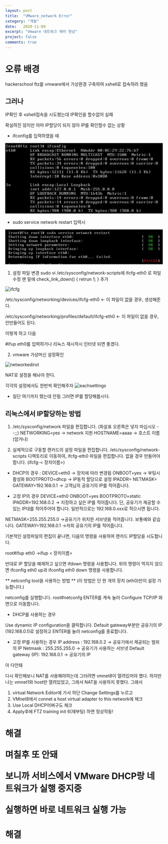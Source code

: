 ```yaml
---
layout: post
title:  "VMware_network Error"
category: "개발"
date:   2020-11-09
excerpt: "Vmware 네트워크 에러 현상"
project: false
comments: true
---
```


오류 배경
==========
hackerschool ftz를 vmware에서 가상환경 구축하여 xshell로 접속하려 했음

그러나
-------
IP확인 후 xshell접속을 시도했는데 IP확인을 할수없어 실패

확실하진 않지만 아마 IP할당이 되지 않아 IP를 확인할수 없는 상황

* ifconfig를 입력하였을 때

![ifconfig](/assets/img/ifconfig.JPG)

* sudo service network restart 입력시

![restart](/assets/img/restart%20net.JPG)

1. 설정 파일 변경
sudo vi /etc/sysconfig/network-scripts에 ifcfg-eth0 로 파일 수정
맨 밑에 check_link_down() { retrun 1; } 추가

![ifcfg](http://pds27.egloos.com/pds/201305/15/48/f0062448_519360ea84d76.png)


/etc/sysconfig/networking/devices/ifcfg-eth0             <- 이 파일이 없을 경우, 생성해준다.

/etc/sysconfig/networking/profiles/default/ifcfg-eth0   <- 이 파일이 없을 경우, 안만들어도 된다.

이렇게 하고 다음

#ifup eth0를 입력하거나 리눅스 재시작시 인터넷 되면 좋겠다.

2. vmware 가상머신 설정확인

![networkedirot](http://pds21.egloos.com/pds/201305/15/48/f0062448_5193636dda2c8.png)

NAT로 설정을 해놔야 한다. 

각각의 설정에서도 한번씩 확인해주자
![eachsettings](http://pds25.egloos.com/pds/201305/15/48/f0062448_5193644e2d30f.png)

* 일단 여기까지 했는데 안됨
그러면 IP를 할당해봅시다.

리눅스에서 IP할당하는 방법
---------------------------

1. /etc/sysconfig/network 파일을 편집합니다. (화살표 오른쪽은 넣지 마십시오 --;;) 
  NETWORKING=yes -> network 지원 
  HOSTNAME=aaaa -> 호스트 이름 (암거나) 

2. 실제적으로 구동할 랜카드의 설정 파일을 편집합니다. 
  /etc/sysconfig/network-scripts 디렉토리로 이동하여, ifcfg-eth0 파일을 편집합니다. 
  없을 경우 만들어야 합니다. (ifcfg-< 장치이름>) 

* DHCP의 경우 : 
  DEVICE=eth0 → 장치에 따라 변경됨 
  ONBOOT=yes → 부팅시 활성화 
  BOOTPROTO=dhcp → IP동적 할당으로 설정 
  IPADDR= 
  NETMASK= 
  GATEWAY=192.168.0.1 → 고객님의 공유기의 IP를 적어줍니다. 


* 고정 IP의 경우 
  DEVICE=eth0 
  ONBOOT=yes 
  BOOTPROTO=static 
  IPADDR=192.168.0.2 
  → 지정하고 싶은 IP를 적어줍니다. 
  단, 공유기가 제공할 수 있는 IP대를 적어주어야 합니다. 
  일반적으로는 192.168.0.xxx로 적으시면 됩니다. 

NETMASK=255.255.255.0 →공유기가 위치한 서브넷을 적어줍니다. 보통예와 같습니다. 
GATEWAY=192.168.0.1 →저희 공유기의 IP를 적어줍니다. 

기본적인 설정파일의 편집이 끝나면, 다음의 명령을 사용하여 랜카드 IP할당을 시도합니다. 

root#ifup eth0 →ifup < 장치이름> 

반대로 IP 할당을 해제하고 싶으면 ifdown 명령을 사용합니다. 
위의 명령이 먹히지 않으면 ifconfig eth0 up과 ifconfig eth0 down 명령을 
사용합니다. 


** netconfig tool을 사용하는 방법 ** 
(이 방법은 단 한 개의 장치 (eth0)만이 설정 가능합니다.) 

netconfig를 실행합니다. 
root#netconfg 
ENTER를 계속 눌러 Configure TCP/IP 화면으로 이동합니다. 

* DHCP를 사용하는 경우 

Use dynamic IP configuration을 클릭합니다. 
Default gateway부분만 공유기의 IP (192.168.0.1)로 설정하고 ENTER를 눌러 netconfig를 종료합니다. 

* 고정 IP를 사용하는 경우 
IP address : 192.168.0.2 → 공유기에서 제공되는 범위의 IP 
Netmask : 255.255.255.0 → 공유기가 사용하는 서브넷 
Default gateway (IP): 192.168.0.1 → 공유기의 IP 

아 다안돼

다시 확인해보니 NAT를 사용해야하는데 그러려면 vmnet8이 열려있어야 했다.
하지만 나는 vmnet1와 host만 열려있었고, 그래서 NAT을 사용하지 못했다. 그래서 
1. virtual Network Editor에 가서 하단 Change Settings를 누르고
2. VMnet8에서 connet a host virtual adapter to this network에 체크
3. Use Local DHCP어쩌구도 체크
4. Apply후에 FTZ training init 6(재부팅) 하면 정상작동!


<h1>해결</>

며칠후 또 안돼

보니까 서비스에서 VMware DHCP랑 네트워크가 실행 중지중

실행하면 바로 네트워크 실행 가능

<h1>해결

